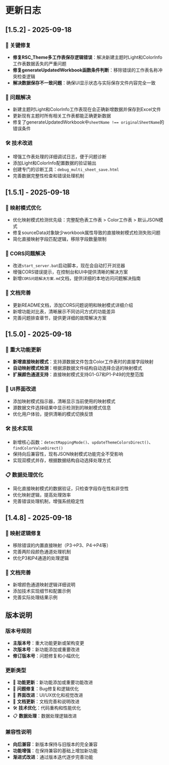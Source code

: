 # 更新日志

## [1.5.2] - 2025-09-18

### 🔧 关键修复
- **修复RSC_Theme多工作表保存逻辑错误**：解决新建主题时Light和ColorInfo工作表数据丢失的严重问题
- **修复generateUpdatedWorkbook函数条件判断**：移除错误的工作表名称冲突检查逻辑
- **解决数据保存不一致问题**：确保UI显示状态与实际保存文件内容完全一致

### 🎯 问题解决
- 新建主题时Light和ColorInfo工作表现在会正确新增数据并保存到Excel文件
- 更新现有主题时所有相关工作表都能正确更新数据
- 修复了generateUpdatedWorkbook中`sheetName !== originalSheetName`的错误条件

### 🛠️ 技术改进
- 增强工作表处理的详细调试日志，便于问题诊断
- 添加Light和ColorInfo配置数据的验证输出
- 创建专门的诊断工具：`debug_multi_sheet_save.html`
- 完善数据完整性检查和错误处理机制

## [1.5.1] - 2025-09-18

### 🎯 映射模式优化
- 优化映射模式检测优先级：完整配色表工作表 > Color工作表 > 默认JSON模式
- 修复sourceData对象缺少workbook属性导致的直接映射模式检测失败问题
- 简化直接映射字段匹配逻辑，移除字段数量限制

### 🔧 CORS问题解决
- 改进`start_server.bat`启动脚本，现在会自动打开浏览器
- 增强CORS错误提示，在控制台和UI中提供清晰的解决方案
- 新增`CORS问题解决方案.md`文档，提供详细的本地访问问题解决指南

### 📖 文档完善
- 更新README文档，添加CORS问题说明和映射模式详细介绍
- 新增功能对比表，清晰展示不同访问方式的功能差异
- 完善问题排查章节，提供更详细的故障解决方案

## [1.5.0] - 2025-09-18

### 🎯 重大功能更新
- **新增直接映射模式**：支持源数据文件包含Color工作表时的直接字段映射
- **自动映射模式检测**：根据源数据文件结构自动选择合适的映射模式
- **扩展颜色通道支持**：直接映射模式支持G1-G7和P1-P49的完整范围

### 🎨 UI界面改进
- 添加映射模式指示器，清晰显示当前使用的映射模式
- 源数据文件选择结果中显示检测到的映射模式信息
- 优化用户体验，提供清晰的模式切换反馈

### 🛠️ 技术实现
- 新增核心函数：`detectMappingMode()`、`updateThemeColorsDirect()`、`findColorValueDirect()`
- 保持向后兼容性，现有JSON映射模式功能完全不受影响
- 实现双模式并存，根据数据结构自动选择处理方式

### 📋 数据处理优化
- 简化直接映射模式的数据验证，只检查字段存在性和非空性
- 优化映射逻辑，提高处理效率
- 完善错误处理机制，增强系统稳定性

## [1.4.8] - 2025-09-18

### 🔧 映射逻辑修复
- 移除错误的内置直接映射（P3→P3、P4→P4等）
- 完善两阶段颜色通道处理机制
- 优化P3和P4通道的处理逻辑

### 📖 文档完善
- 新增颜色通道映射逻辑详细说明
- 添加技术实现细节和配置示例
- 完善实际处理结果示例

## 版本说明

### 版本号规则
- **主版本号**：重大功能更新或架构变更
- **次版本号**：新功能添加或重要改进
- **修订版本号**：问题修复和小幅优化

### 更新类型
- 🎯 **功能更新**：新功能添加或重要功能改进
- 🔧 **问题修复**：Bug修复和逻辑优化
- 🎨 **界面改进**：UI/UX优化和视觉改进
- 📖 **文档更新**：文档完善和说明改进
- 🛠️ **技术优化**：代码重构和性能优化
- 📋 **数据处理**：数据处理逻辑改进

### 兼容性说明
- **向后兼容**：新版本保持与旧版本的完全兼容
- **功能增强**：在保持兼容的基础上增加新功能
- **渐进式改进**：通过版本迭代逐步完善功能
